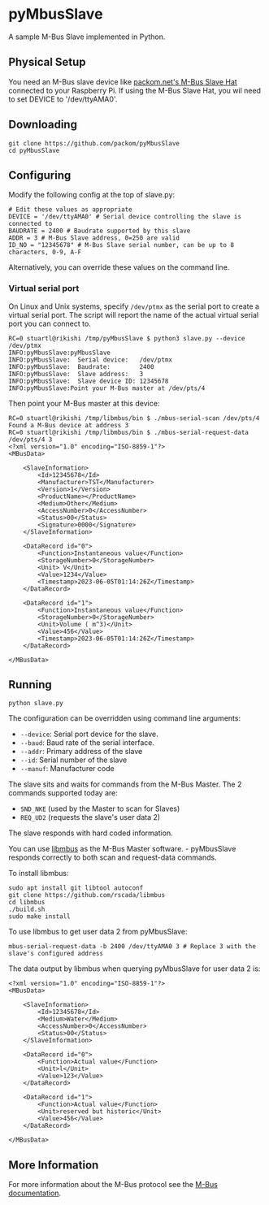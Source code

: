 # pyMbusSlave

A sample M-Bus Slave implemented in Python.

## Physical Setup

You need an M-Bus slave device like [packom.net's M-Bus Slave Hat](https://www.packom.net/m-bus-slave-hat/) connected to your Raspberry Pi.  If using the M-Bus Slave Hat, you wil need to set DEVICE to '/dev/ttyAMA0'.

## Downloading

```
git clone https://github.com/packom/pyMbusSlave
cd pyMbusSlave
```

## Configuring

Modify the following config at the top of slave.py:

```
# Edit these values as appropriate
DEVICE = '/dev/ttyAMA0' # Serial device controlling the slave is connected to
BAUDRATE = 2400 # Baudrate supported by this slave
ADDR = 3 # M-Bus Slave address, 0=250 are valid
ID_NO = "12345678" # M-Bus Slave serial number, can be up to 8 characters, 0-9, A-F
```

Alternatively, you can override these values on the command line.

### Virtual serial port

On Linux and Unix systems, specify `/dev/ptmx` as the serial port to create a
virtual serial port.  The script will report the name of the actual virtual
serial port you can connect to.

```
RC=0 stuartl@rikishi /tmp/pyMbusSlave $ python3 slave.py --device /dev/ptmx
INFO:pyMbusSlave:pyMbusSlave
INFO:pyMbusSlave:  Serial device:   /dev/ptmx
INFO:pyMbusSlave:  Baudrate:        2400
INFO:pyMbusSlave:  Slave address:   3
INFO:pyMbusSlave:  Slave device ID: 12345678
INFO:pyMbusSlave:Point your M-Bus master at /dev/pts/4
```

Then point your M-Bus master at this device:

```
RC=0 stuartl@rikishi /tmp/libmbus/bin $ ./mbus-serial-scan /dev/pts/4
Found a M-Bus device at address 3
RC=0 stuartl@rikishi /tmp/libmbus/bin $ ./mbus-serial-request-data /dev/pts/4 3
<?xml version="1.0" encoding="ISO-8859-1"?>
<MBusData>

    <SlaveInformation>
        <Id>12345678</Id>
        <Manufacturer>TST</Manufacturer>
        <Version>1</Version>
        <ProductName></ProductName>
        <Medium>Other</Medium>
        <AccessNumber>0</AccessNumber>
        <Status>00</Status>
        <Signature>0000</Signature>
    </SlaveInformation>

    <DataRecord id="0">
        <Function>Instantaneous value</Function>
        <StorageNumber>0</StorageNumber>
        <Unit> V</Unit>
        <Value>1234</Value>
        <Timestamp>2023-06-05T01:14:26Z</Timestamp>
    </DataRecord>

    <DataRecord id="1">
        <Function>Instantaneous value</Function>
        <StorageNumber>0</StorageNumber>
        <Unit>Volume ( m^3)</Unit>
        <Value>456</Value>
        <Timestamp>2023-06-05T01:14:26Z</Timestamp>
    </DataRecord>

</MBusData>
```

## Running

```
python slave.py
```

The configuration can be overridden using command line arguments:

* `--device`: Serial port device for the slave.
* `--baud`: Baud rate of the serial interface.
* `--addr`: Primary address of the slave
* `--id`: Serial number of the slave
* `--manuf`: Manufacturer code

The slave sits and waits for commands from the M-Bus Master.  The 2 commands supported today are:
* `SND_NKE` (used by the Master to scan for Slaves)
* `REQ_UD2` (requests the slave's user data 2)

The slave responds with hard coded information.

You can use [libmbus](https://github.com/rscada/libmbus) as the M-Bus Master software. - pyMbusSlave responds correctly to both scan and request-data commands. 

To install libmbus:

```
sudo apt install git libtool autoconf
git clone https://github.com/rscada/libmbus
cd libmbus
./build.sh
sudo make install
```

To use libmbus to get user data 2 from pyMbusSlave:

```
mbus-serial-request-data -b 2400 /dev/ttyAMA0 3 # Replace 3 with the slave's configured address

```

The data output by libmbus when querying pyMbusSlave for user data 2 is:

```
<?xml version="1.0" encoding="ISO-8859-1"?>
<MBusData>

    <SlaveInformation>
        <Id>12345678</Id>
        <Medium>Water</Medium>
        <AccessNumber>0</AccessNumber>
        <Status>00</Status>
    </SlaveInformation>

    <DataRecord id="0">
        <Function>Actual value</Function>
        <Unit>l</Unit>
        <Value>123</Value>
    </DataRecord>

    <DataRecord id="1">
        <Function>Actual value</Function>
        <Unit>reserved but historic</Unit>
        <Value>456</Value>
    </DataRecord>

</MBusData>
```

## More Information

For more information about the M-Bus protocol see the [M-Bus documentation](https://m-bus.com/documentation).

